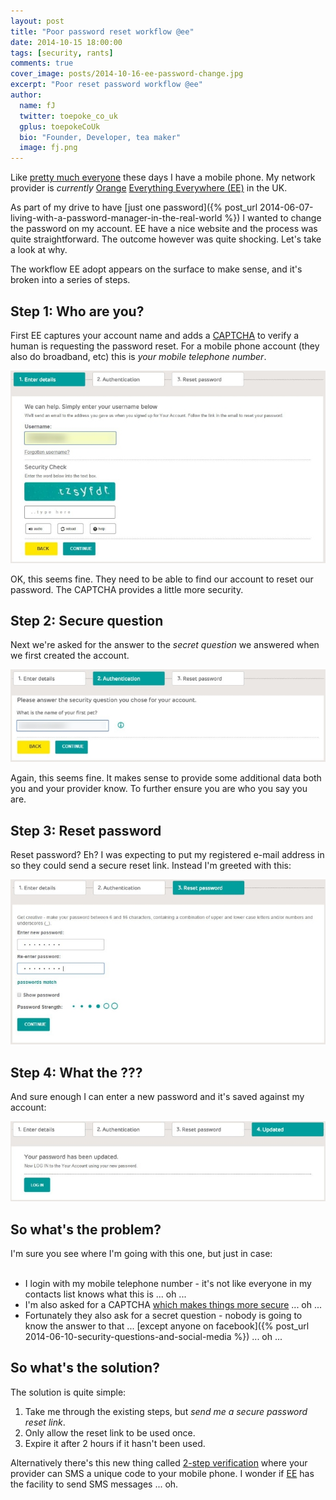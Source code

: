 ```yaml
---
layout: post
title: "Poor password reset workflow @ee"
date: 2014-10-15 18:00:00
tags: [security, rants]
comments: true
cover_image: posts/2014-10-16-ee-password-change.jpg
excerpt: "Poor reset password workflow @ee"
author: 
  name: fJ
  twitter: toepoke_co_uk
  gplus: toepokeCoUk
  bio: "Founder, Developer, tea maker"
  image: fj.png
---
```


Like [pretty much everyone](http://www.rferl.org/content/report-says-75-percent-of-worlds-population-have-mobile-phones/24648234.html) these days I have a mobile phone. My network provider is _currently_  <span class="strike">[Orange](http://www.orange.co.uk/)</span> [Everything Everywhere (EE)](http://ee.co.uk/) in the UK.

As part of my drive to have [just one password]({% post_url 2014-06-07-living-with-a-password-manager-in-the-real-world %}) I wanted to change the password on my account. EE have a nice website and the process was quite straightforward. The outcome however was quite shocking.  Let's take a look at why.

The workflow EE adopt appears on the surface to make sense, and it's broken into a series of steps.  

## Step 1: Who are you?

First EE captures your account name and adds a [CAPTCHA](http://www.captcha.net/) to verify a human is requesting the password reset.  For a mobile phone account (they also do broadband, etc) this is _your mobile telephone number_.

<img src="/images/posts/2014-10-16-step-1.jpg" alt="username capture" title="username capture" />

OK, this seems fine.  They need to be able to find our account to reset our password.  The CAPTCHA provides a little more security.

## Step 2: Secure question
Next we're asked for the answer to the _secret question_ we answered when we first created the account.

<img src="/images/posts/2014-10-16-step-2.jpg" alt="security question capture" title="security question capture" />

Again, this seems fine. It makes sense to provide some additional data both you and your provider know.  To further ensure you are who you say you are.

## Step 3: Reset password
Reset password? Eh? I was expecting to put my registered e-mail address in so they could send a secure reset link. Instead I'm greeted with this:

<img src="/images/posts/2014-10-16-step-3.jpg" alt="new password capture" title="new password capture" />

## Step 4: __What the ???__ 

And sure enough I can enter a new password and it's saved against my account:

<img src="/images/posts/2014-10-16-step-4.jpg" alt="password change confirmation" title="password change confirmation" />

## So what's the problem?
I'm sure you see where I'm going with this one, but just in case:<br/><br/>
- I login with my mobile telephone number - it's not like everyone in my contacts list knows what this is ... oh ...<br/>
- I'm also asked for a CAPTCHA [which makes things more secure](http://captcha.com/articles/can-captcha-be-broken.html) ... oh ...<br/>
- Fortunately they also ask for a secret question - nobody is going to know the answer to that ... [except anyone on facebook]({% post_url 2014-06-10-security-questions-and-social-media %}) ... oh ...<br/>

## So what's the solution?
The solution is quite simple:<br/>
1. Take me through the existing steps, but _send me a secure password reset link_.  <br/>
2. Only allow the reset link to be used once.<br/>
3. Expire it after 2 hours if it hasn't been used.<br/>

Alternatively there's this new thing called [2-step verification](https://www.google.com/landing/2step/) where your provider can SMS a unique code to your mobile phone.  I wonder if [EE](http://ee.co.uk/) has the facility to send SMS messages ... oh.



